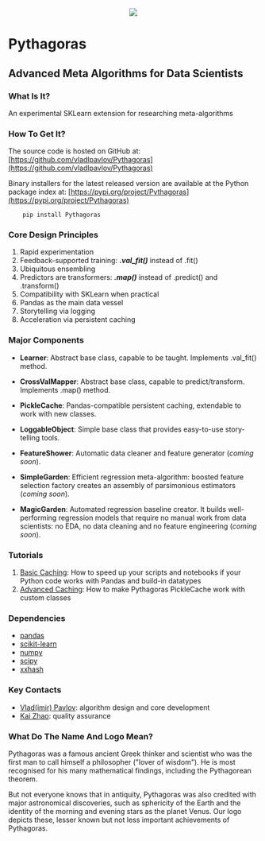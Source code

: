 <div align="center">
  <img src="http://vlpavlov.org/Pythagoras-Logo3.svg"><br>
</div>

# Pythagoras
## Advanced Meta Algorithms for Data Scientists

### What Is It?

An experimental SKLearn extension for researching meta-algorithms 

### How To Get It?

The source code is hosted on GitHub at:
[https://github.com/vladlpavlov/Pythagoras](https://github.com/vladlpavlov/Pythagoras) 

Binary installers for the latest released version are available at the Python package index at:
[https://pypi.org/project/Pythagoras](https://pypi.org/project/Pythagoras)

        pip install Pythagoras

### Core Design Principles 

1. Rapid experimentation
2. Feedback-supported training: ***.val_fit()*** instead of .fit() 
3. Ubiquitous ensembling
4. Predictors are transformers: ***.map()*** instead of .predict() and .transform() 
5. Compatibility with SKLearn when practical
6. Pandas as the main data vessel
7. Storytelling via logging
8. Acceleration via persistent caching

### Major Components

* **Learner**: Abstract base class, capable to be taught. Implements .val_fit() method.

* **CrossValMapper**: Abstract base class, capable to predict/transform. Implements .map() method.

* **PickleCache**: Pandas-compatible persistent caching, extendable to work with new classes.

* **LoggableObject**: Simple base class that provides easy-to-use story-telling tools.

* **FeatureShower**: Automatic data cleaner and feature generator (*coming soon*).

* **SimpleGarden**: Efficient regression meta-algorithm: boosted feature selection factory creates an assembly of parsimonious estimators (*coming soon*).

* **MagicGarden**: Automated regression baseline creator. It builds well-performing regression models that 
require no manual work from data scientists: no EDA, no data cleaning and no feature engineering (*coming soon*). 

### Tutorials

1. [Basic Caching](https://github.com/vladlpavlov/Pythagoras/blob/master/Pythagoras_caching_introductory_tutorial.ipynb): 
How to speed up your scripts and notebooks if your Python code works with Pandas and build-in datatypes
2. [Advanced Caching](https://github.com/vladlpavlov/Pythagoras/blob/master/Pythagoras_caching_advanced_tutorial.ipynb): 
How to make Pythagoras PickleCache work with custom classes 


### Dependencies

* [pandas](https://pandas.pydata.org/)
* [scikit-learn](https://scikit-learn.org/) 
* [numpy](https://numpy.org/)
* [scipy](https://www.scipy.org/)
* [xxhash](https://pypi.org/project/xxhash/)


### Key Contacts

* [Vlad(imir) Pavlov](https://www.linkedin.com/in/vlpavlov/): algorithm design and core development 
* [Kai Zhao](https://www.linkedin.com/in/kaimzhao/): quality assurance

### What Do The Name And Logo Mean?

Pythagoras was a famous ancient Greek thinker and scientist 
who was the first man to call himself a philosopher ("lover of wisdom"). 
He is most recognised for his many mathematical findings, 
including the Pythagorean theorem. 

But not everyone knows that in antiquity, Pythagoras was also credited with major astronomical discoveries,
such as sphericity of the Earth and the identity of the morning and evening stars as the planet Venus. 
Our logo depicts these, lesser known but not less important achievements of Pythagoras.
